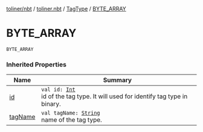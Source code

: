 [toliner/nbt](../../index.md) / [toliner.nbt](../index.md) / [TagType](index.md) / [BYTE_ARRAY](./-b-y-t-e_-a-r-r-a-y.md)

# BYTE_ARRAY

`BYTE_ARRAY`

### Inherited Properties

| Name | Summary |
|---|---|
| [id](id.md) | `val id: `[`Int`](https://kotlinlang.org/api/latest/jvm/stdlib/kotlin/-int/index.html)<br>id of the tag type. It will used for identify tag type in binary. |
| [tagName](tag-name.md) | `val tagName: `[`String`](https://kotlinlang.org/api/latest/jvm/stdlib/kotlin/-string/index.html)<br>name of the tag type. |
